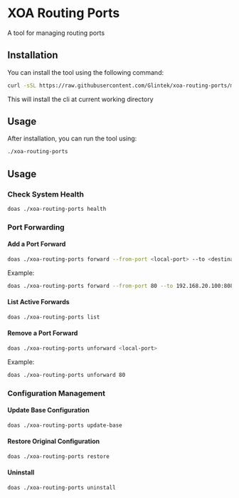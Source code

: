 # XOA Routing Ports

A tool for managing routing ports

## Installation

You can install the tool using the following command:

```bash
curl -sSL https://raw.githubusercontent.com/Glintek/xoa-routing-ports/main/install.sh | bash
```

This will install the cli at current working directory

## Usage

After installation, you can run the tool using:

```bash
./xoa-routing-ports
```

## Usage

### Check System Health
```bash
doas ./xoa-routing-ports health
```

### Port Forwarding

#### Add a Port Forward
```bash
doas ./xoa-routing-ports forward --from-port <local-port> --to <destination-ip:port>
```
Example:
```bash
doas ./xoa-routing-ports forward --from-port 80 --to 192.168.20.100:8080
```

#### List Active Forwards
```bash
doas ./xoa-routing-ports list
```

#### Remove a Port Forward
```bash
doas ./xoa-routing-ports unforward <local-port>
```
Example:
```bash
doas ./xoa-routing-ports unforward 80
```

### Configuration Management

#### Update Base Configuration
```bash
doas ./xoa-routing-ports update-base
```

#### Restore Original Configuration
```bash
doas ./xoa-routing-ports restore
```

#### Uninstall
```bash
doas ./xoa-routing-ports uninstall
```

